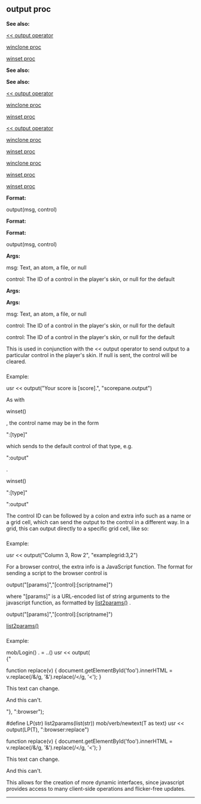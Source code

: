 

 output proc
-------------




**See also:** 


[<< output operator](#/operator/%3c%3c/output) 

[winclone proc](#/proc/winclone) 

[winset proc](#/proc/winset) 





**See also:** 

**See also:**

[<< output operator](#/operator/%3c%3c/output) 

[winclone proc](#/proc/winclone) 

[winset proc](#/proc/winset) 



[<< output operator](#/operator/%3c%3c/output)

[winclone proc](#/proc/winclone) 

[winset proc](#/proc/winset) 


[winclone proc](#/proc/winclone)

[winset proc](#/proc/winset) 

[winset proc](#/proc/winset)


**Format:** 


 output(msg, control)
 


**Format:** 

**Format:**

 output(msg, control)



**Args:** 


 msg: Text, an atom, a file, or null
 
 control: The ID of a control in the player's skin, or null for the default
 



**Args:** 

**Args:**

 msg: Text, an atom, a file, or null
 
 control: The ID of a control in the player's skin, or null for the default
 


 control: The ID of a control in the player's skin, or null for the default


 This is used in conjunction with the << output operator to send
output to a particular control in the player's skin. If null is sent, the
control will be cleared.



### 
 Example:



 usr << output("Your score is [score].", "scorepane.output")


 As with
 
 winset()
 
 , the control name may be in the form
 
 ":[type]"
 
 which sends to the default control of that type, e.g.
 
 ":output"
 
 .




 winset()


 ":[type]"


 ":output"


 The control ID can be followed by a colon and extra info such as a name
or a grid cell, which can send the output to the control in a different way.
In a grid, this can output directly to a specific grid cell, like so:



### 
 Example:



 usr << output("Column 3, Row 2", "examplegrid:3,2")


 For a browser control, the extra info is a JavaScript function. The format
for sending a script to the browser control is
 
 output("[params]","[control]:[scriptname]")
 
 where "[params]" is a
URL-encoded list of string arguments to the javascript function, as formatted
by
 [list2params()](#/proc/list2params) 
 .




 output("[params]","[control]:[scriptname]")

[list2params()](#/proc/list2params)
### 
 Example:



 mob/Login()
 . = ..()
 usr << output(\
{"
 
 function replace(v) {
 document.getElementById('foo').innerHTML =
 v.replace(/&/g, '&amp;').replace(/</g, '&lt;');
}
 

 This text can change.
 

 And this can't.
 


 "},
 ":browser");

#define LP(str) list2params(list(str))
mob/verb/newtext(T as text)
 usr << output(LP(T), ":browser:replace")


 function replace(v) {
 document.getElementById('foo').innerHTML =
 v.replace(/&/g, '&amp;').replace(/</g, '&lt;');
}


 This text can change.


 And this can't.




 This allows for the creation of more dynamic interfaces, since javascript
provides access to many client-side operations and flicker-free updates.





---


